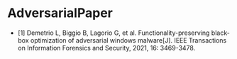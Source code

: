 # AdversarialPaper

- [1] Demetrio L, Biggio B, Lagorio G, et al. Functionality-preserving black-box optimization of adversarial windows malware[J]. IEEE Transactions on Information Forensics and Security, 2021, 16: 3469-3478.